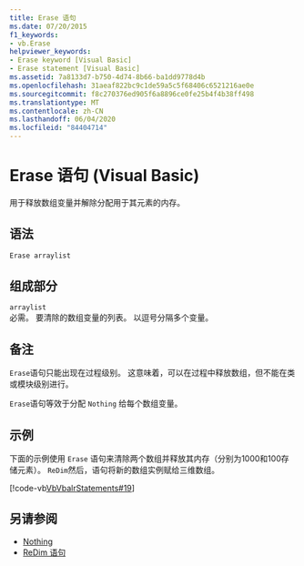 ```yaml
---
title: Erase 语句
ms.date: 07/20/2015
f1_keywords:
- vb.Erase
helpviewer_keywords:
- Erase keyword [Visual Basic]
- Erase statement [Visual Basic]
ms.assetid: 7a8133d7-b750-4d74-8b66-ba1dd9778d4b
ms.openlocfilehash: 31aeaf822bc9c1de59a5c5f68406c6521216ae0e
ms.sourcegitcommit: f8c270376ed905f6a8896ce0fe25b4f4b38ff498
ms.translationtype: MT
ms.contentlocale: zh-CN
ms.lasthandoff: 06/04/2020
ms.locfileid: "84404714"
---
```

# <a name="erase-statement-visual-basic"></a>Erase 语句 (Visual Basic)
用于释放数组变量并解除分配用于其元素的内存。  
  
## <a name="syntax"></a>语法  
  
```vb  
Erase arraylist  
```  
  
## <a name="parts"></a>组成部分  
 `arraylist`  
 必需。 要清除的数组变量的列表。 以逗号分隔多个变量。  
  
## <a name="remarks"></a>备注  
 `Erase`语句只能出现在过程级别。 这意味着，可以在过程中释放数组，但不能在类或模块级别进行。  
  
 `Erase`语句等效于分配 `Nothing` 给每个数组变量。  
  
## <a name="example"></a>示例  
 下面的示例使用 `Erase` 语句来清除两个数组并释放其内存（分别为1000和100存储元素）。 `ReDim`然后，语句将新的数组实例赋给三维数组。  
  
 [!code-vb[VbVbalrStatements#19](~/samples/snippets/visualbasic/VS_Snippets_VBCSharp/VbVbalrStatements/VB/Class1.vb#19)]  
  
## <a name="see-also"></a>另请参阅

- [Nothing](../nothing.md)
- [ReDim 语句](redim-statement.md)
